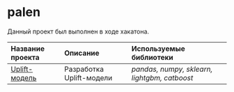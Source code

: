 # palen

Данный проект был выполнен в ходе хакатона.

| **Название проекта** | **Описание** | **Используемые библиотеки** |
| :-------------------- | :--------------------- |:---------------------------|
| [Uplift-модель](https://github.com/Inna-Mazhorova/portfolio/tree/main/gold) | Разработка Uplift-модели | *pandas, numpy, sklearn, lightgbm, catboost* |

